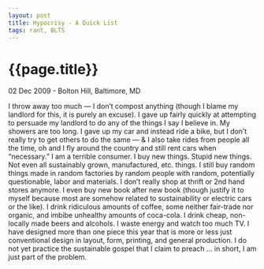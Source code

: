 ```yaml
---
layout: post
title: Hypocrisy - A Quick List
tags: rant, BLTS
---
```


{{page.title}}
==============

<p class="meta">02 Dec 2009 - Bolton Hill, Baltimore, MD</p>

I throw away too much — I don’t compost anything (though I blame my landlord for this, it is purely an excuse). I gave up fairly quickly at attempting to persuade my landlord to do any of the things I say I believe in. My showers are too long. I gave up my car and instead ride a bike, but I don’t really try to get others to do the same — & I also take rides from people all the time, oh and I fly around the country and still rent cars when “necessary.” I am a terrible consumer. I buy new things. Stupid new things. Not even all sustainably grown, manufactured, etc. things. I still buy random things made in random factories by random people with random, potentially questionable, labor and materials. I don’t really shop at thrift or 2nd hand stores anymore. I even buy new book after new book (though justify it to myself because most are somehow related to sustainability or electric cars or the like). I drink ridiculous amounts of coffee, some neither fair-trade nor organic, and imbibe unhealthy amounts of coca-cola. I drink cheap, non-locally made beers and alcohols. I waste energy and watch too much TV. I have designed more than one piece this year that is more or less just conventional design in layout, form, printing, and general production. I do not yet practice the sustainable gospel that I claim to preach … in short, I am just part of the problem.